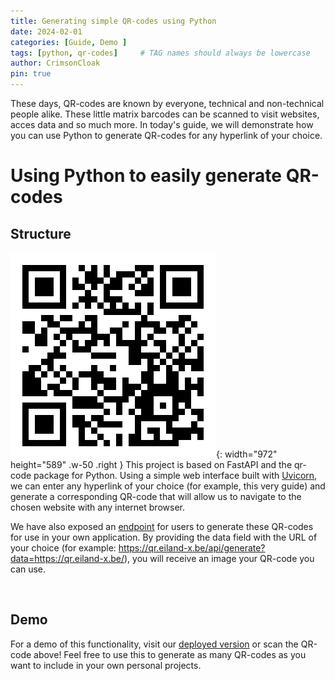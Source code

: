 ```yaml
---
title: Generating simple QR-codes using Python
date: 2024-02-01
categories: [Guide, Demo ]
tags: [python, qr-codes]     # TAG names should always be lowercase
author: CrimsonCloak
pin: true
---
```


These days, QR-codes are known by everyone, technical and non-technical people alike. These little matrix barcodes can be scanned to visit websites, acces data and so much more. In today's guide, we will demonstrate how you can use Python to generate QR-codes for any hyperlink of your choice.


# Using Python to easily generate QR-codes



## Structure
![QR code for this blogpost](/assets/img/20240201/qr-code.png){: width="972" height="589" .w-50 .right }
This project is based on FastAPI and the qr-code package for Python. Using a simple web interface built with [Uvicorn](https://www.uvicorn.org/), we can enter any hyperlink of your choice (for example, this very guide) and generate a corresponding QR-code that will allow us to navigate to the chosen website with any internet browser.


We have also exposed an [endpoint](https://qr.eiland-x.be/api/generate?data=https://example.com) for users to generate these QR-codes for use in your own application. By providing the data field with the URL of your choice (for example: https://qr.eiland-x.be/api/generate?data=https://qr.eiland-x.be/), you will receive an image your QR-code you can use.

<br>


## Demo

For a demo of this functionality, visit our [deployed version](https://qr.eiland-x.be) or scan the QR-code above! Feel free to use this to generate as many QR-codes as you want to include in your own personal projects.

